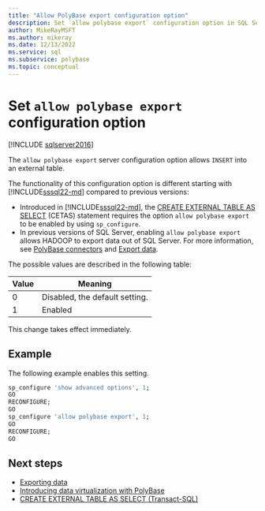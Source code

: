 ```yaml
---
title: "Allow PolyBase export configuration option"
description: Set `allow polybase export` configuration option in SQL Server settings
author: MikeRayMSFT
ms.author: mikeray
ms.date: 12/13/2022
ms.service: sql
ms.subservice: polybase
ms.topic: conceptual
---
```


# Set `allow polybase export` configuration option

[!INCLUDE [sqlserver2016](../../includes/applies-to-version/sqlserver2016.md)]

The `allow polybase export` server configuration option allows `INSERT` into an external table. 

The functionality of this configuration option is different starting with [!INCLUDE[sssql22-md](../../includes/sssql22-md.md)] compared to previous versions:

- Introduced in [!INCLUDE[sssql22-md](../../includes/sssql22-md.md)], the [CREATE EXTERNAL TABLE AS SELECT](../../t-sql/statements/create-external-table-as-select-transact-sql.md) (CETAS) statement requires the option `allow polybase export` to be enabled by using `sp_configure`. 
- In previous versions of SQL Server, enabling `allow polybase export` allows HADOOP to export data out of SQL Server. For more information, see [PolyBase connectors](../../relational-databases/polybase/polybase-guide.md#polybase-connectors) and [Export data](../../relational-databases/polybase/polybase-queries.md#export-data).

 The possible values are described in the following table: 

| Value | Meaning                                |
|-------|----------------------------------------|
| 0     | Disabled, the default setting.         |
| 1     | Enabled                                |

This change takes effect immediately.

## Example

The following example enables this setting.

```sql
sp_configure 'show advanced options', 1;
GO
RECONFIGURE;
GO
sp_configure 'allow polybase export', 1;
GO
RECONFIGURE;
GO
```

## Next steps

- [Exporting data](../../relational-databases/polybase/polybase-configure-hadoop.md#exporting-data)
- [Introducing data virtualization with PolyBase](../../relational-databases/polybase/polybase-guide.md)
- [CREATE EXTERNAL TABLE AS SELECT (Transact-SQL)](../../t-sql/statements/create-external-table-as-select-transact-sql.md)
